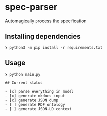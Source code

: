 # spec-parser

Automagically process the specification


## Installing dependencies

```
❯ python3 -m pip install -r requirements.txt
```

## Usage

```
❯ python main.py

## Current status

- [x] parse everything in model
- [x] generate mkdocs input
- [x] generate JSON dump
- [ ] generate RDF ontology
- [ ] generate JSON-LD context

